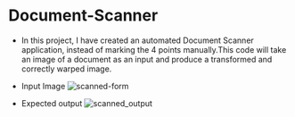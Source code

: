 # Document-Scanner

- In this project, I have created an automated Document Scanner application, instead of marking the 4 points manually.This code will take an image of a document as an input and   produce a transformed and correctly warped image.

- Input Image
![scanned-form](https://github.com/user-attachments/assets/bbf470a4-12a4-4da7-8afa-6312d3fedf53)

- Expected output
![scanned_output](https://github.com/user-attachments/assets/c90ac3d3-5fcc-4c98-99d5-6114939607a2)
